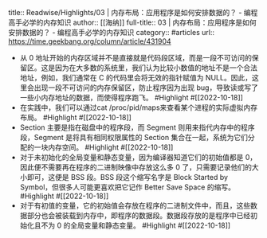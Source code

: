 title:: Readwise/Highlights/03 | 内存布局：应用程序是如何安排数据的？ - 编程高手必学的内存知识
author:: [[海纳]]
full-title:: 03 | 内存布局：应用程序是如何安排数据的？ - 编程高手必学的内存知识
category:: #articles
url:: https://time.geekbang.org/column/article/431904

- 从 0 地址开始的内存区域并不是直接就是代码段区域，而是一段不可访问的保留区。这是因为在大多数的系统里，我们认为比较小数值的地址不是一个合法地址，例如，我们通常在 C 的代码里会将无效的指针赋值为 NULL。因此，这里会出现一段不可访问的内存保留区，防止程序因为出现 bug，导致读或写了一些小内存地址的数据，而使得程序跑飞。 #Highlight #[[2022-10-18]]
- 在实践中，我们可以通过cat /proc/pid/maps来查看某个进程的实际虚拟内存布局。 #Highlight #[[2022-10-18]]
- Section 主要是指在磁盘中的程序段，而 Segment 则用来指代内存中的程序段，Segment 是将具有相同权限属性的 Section 集合在一起，系统为它们分配的一块内存空间。 #Highlight #[[2022-10-18]]
- 对于未初始化的全局变量和静态变量，因为编译器知道它们的初始值都是 0，因此便不需要再在程序的二进制映像中存放这么多 0 了，只需要记录他们的大小即可，这便是 BSS 段。BSS 段这个缩写名字是 Block Started by Symbol，但很多人可能更喜欢把它记作 Better Save Space 的缩写。 #Highlight #[[2022-10-18]]
- 对于有初值的变量，它的初始值会存放在程序的二进制文件中，而且，这些数据部分也会被装载到内存中，即程序的数据段。数据段存放的是程序中已经初始化且不为 0 的全局变量和静态变量。 #Highlight #[[2022-10-18]]